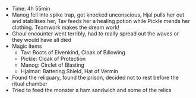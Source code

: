 - Time: 4h 55min
- Manog fell into spike trap, got knocked unconscious, Hjal pulls her out and stabilises her, Tav feeds her a healing potion while Pickle mends her clothing. Teamwork makes the dream work!
- Ghoul encounter went terribly, had to really spread out the waves or they would have all died
- Magic items
	- Tav: Boots of Elvenkind, Cloak of Billowing
	- Pickle: Cloak of Protection
	- Manog: Circlet of Blasting
	- Hjalmar: Battering Shield, Hat of Vermin
- Found the reliquary, found the prison, decided not to rest before the ritual chamber
- Tried to feed the monster a ham sandwich and some of the relics